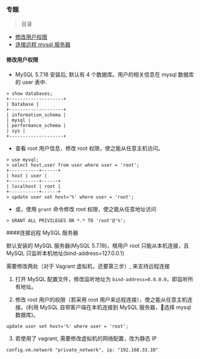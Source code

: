 ### 专题

> 目录
* [修改用户权限](#修改用户权限)
* [连接远程 mysql 服务器](连接远程-mysql-服务器)

#### 修改用户权限

* MySQL 5.7.18 安装后, 默认有 4 个数据库。用户的相关信息在 mysql 数据库的 user 表中.

```
> show databases;
+--------------------+
| Database |
+--------------------+
| information_schema |
| mysql |
| performance_schema |
| sys |
+--------------------+
```

* 查看 root 用户信息，修改 root 权限，使之能从任意主机访问。
```
> use mysql;
> select host,user from user where user = 'root';
+-----------+------+
| host | user |
+-----------+------+
| localhost | root |
+-----------+------+
> update user set host='%' where user = 'root';
```

* 或，使用 `grant` 命令修改 root 权限，使之能从任意地址访问
```
> GRANT ALL PRIVILEGES ON *.* TO 'root'@'%';
```

####连接远程 MySQL 服务器

默认安装的 MySQL 服务器(MySQL 5.7.18)，根用户 root 只能从本机连接，且 MySQL 只监听本机地址(bind-address=127.0.0.1)

需要修改两处（对于 Vagrant 虚拟机，还要第三步）, 来支持远程连接

1. 打开 MySQL 配置文件，修改监听地址为 `bind-address=0.0.0.0`，即监听所有地址。

2. 修改 root 用户的权限（若采用 root 用户来远程连接），使之能从任意主机连接。(利用 MySQL 自带客户端在本机连接到 MySQL 服务器，选择 mysql 数据库)。
```
update user set host='%' where user = 'root';
```

3. 若使用了 vagrant, 需要修改虚拟机的网络配置，改为静态 IP
```
config.vm.network "private_network", ip: "192.168.33.10"
```













